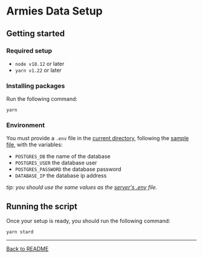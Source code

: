 # Armies Data Setup

## Getting started

### Required setup
- `node v18.12` or later
- `yarn v1.22` or later

### Installing packages
Run the following command:
```shell
yarn
```

### Environment
You must provide a `.env` file in the [current directory](.), following the [sample file](.env.sample), with the variables:
- `POSTGRES_DB` the name of the database
- `POSTGRES_USER` the database user
- `POSTGRES_PASSWORD` the database password
- `DATABASE_IP` the database ip address

*tip: you should use the same values as the [server's .env](../../.env) file.*

## Running the script
Once your setup is ready, you should run the following command:
```shell
yarn stard
```

---
[Back to README](../../README.md#filling-the-armies-tables)
